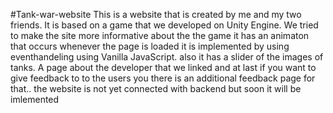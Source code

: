 #Tank-war-website
This is a website that is created by me and my two friends. It is based on a game that we developed on Unity Engine. We tried to make the site more informative about the the game it has an animaton that occurs whenever the page is loaded it is implemented by using eventhandeling using Vanilla JavaScript. also it has a slider of the images of tanks. A page about the developer that we linked and at last if you want to give feedback to to the users you there is an additional feedback page for that.. the website is not yet connected with backend but soon it will be imlemented   